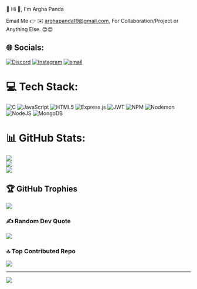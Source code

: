 💫 Hi 👋, I'm Argha Panda



Email Me 👉 ✉️ arghapanda19@gmail.com, For Collaboration/Project or Anything Else. 😊😊



## 🌐 Socials:
[![Discord](https://img.shields.io/badge/Discord-%237289DA.svg?logo=discord&logoColor=white)](https://discord.gg/arghapanda0369) [![Instagram](https://img.shields.io/badge/Instagram-%23E4405F.svg?logo=Instagram&logoColor=white)](https://instagram.com/argha.panda19) [![email](https://img.shields.io/badge/Email-D14836?logo=gmail&logoColor=white)](mailto:arghapanda19@gmail.com) 

# 💻 Tech Stack:
![C](https://img.shields.io/badge/c-%2300599C.svg?style=for-the-badge&logo=c&logoColor=white) ![JavaScript](https://img.shields.io/badge/javascript-%23323330.svg?style=for-the-badge&logo=javascript&logoColor=%23F7DF1E) ![HTML5](https://img.shields.io/badge/html5-%23E34F26.svg?style=for-the-badge&logo=html5&logoColor=white) ![Express.js](https://img.shields.io/badge/express.js-%23404d59.svg?style=for-the-badge&logo=express&logoColor=%2361DAFB) ![JWT](https://img.shields.io/badge/JWT-black?style=for-the-badge&logo=JSON%20web%20tokens) ![NPM](https://img.shields.io/badge/NPM-%23CB3837.svg?style=for-the-badge&logo=npm&logoColor=white) ![Nodemon](https://img.shields.io/badge/NODEMON-%23323330.svg?style=for-the-badge&logo=nodemon&logoColor=%BBDEAD) ![NodeJS](https://img.shields.io/badge/node.js-6DA55F?style=for-the-badge&logo=node.js&logoColor=white) ![MongoDB](https://img.shields.io/badge/MongoDB-%234ea94b.svg?style=for-the-badge&logo=mongodb&logoColor=white)
# 📊 GitHub Stats:
![](https://github-readme-stats.vercel.app/api?username=Argha-code&theme=vue-dark&hide_border=false&include_all_commits=true&count_private=false)<br/>
![](https://nirzak-streak-stats.vercel.app/?user=Argha-code&theme=vue-dark&hide_border=false)<br/>
![](https://github-readme-stats.vercel.app/api/top-langs/?username=Argha-code&theme=vue-dark&hide_border=false&include_all_commits=true&count_private=false&layout=compact)

## 🏆 GitHub Trophies
![](https://github-profile-trophy.vercel.app/?username=Argha-code&theme=shadow_green&no-frame=true&no-bg=false&margin-w=4)

### ✍️ Random Dev Quote
![](https://quotes-github-readme.vercel.app/api?type=horizontal&theme=radical)

### 🔝 Top Contributed Repo
![](https://github-contributor-stats.vercel.app/api?username=Argha-code&limit=5&theme=radical&combine_all_yearly_contributions=true)

---
[![](https://visitcount.itsvg.in/api?id=Argha-code&icon=3&color=5)](https://visitcount.itsvg.in)

<!-- Proudly created with GPRM ( https://gprm.itsvg.in ) -->

